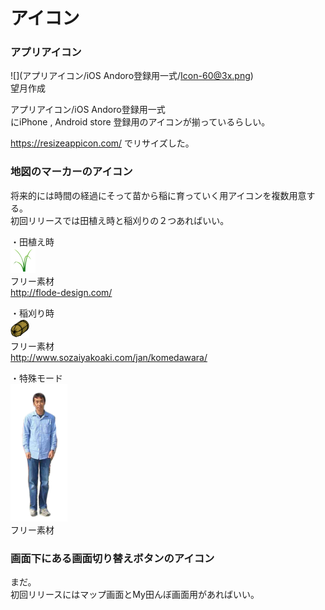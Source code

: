 # アイコン

### アプリアイコン
![](アプリアイコン/iOS Andoro登録用一式/Icon-60@3x.png)  
望月作成  

アプリアイコン/iOS Andoro登録用一式  
にiPhone , Android store 登録用のアイコンが揃っているらしい。  

https://resizeappicon.com/
でリサイズした。

### 地図のマーカーのアイコン
将来的には時間の経過にそって苗から稲に育っていく用アイコンを複数用意する。  
初回リリースでは田植え時と稲刈りの２つあればいい。  
  
・田植え時  
![](マップマーカーアイコン/nae40.png)  
フリー素材  
http://flode-design.com/  
  
  
・稲刈り時  
![](マップマーカーアイコン/tawara30.png)  
フリー素材  
http://www.sozaiyakoaki.com/jan/komedawara/  
  
  
・特殊モード  
![](マップマーカーアイコン/Bossan220.png)  
フリー素材  
  
  
### 画面下にある画面切り替えボタンのアイコン
まだ。  
初回リリースにはマップ画面とMy田んぼ画面用があればいい。


